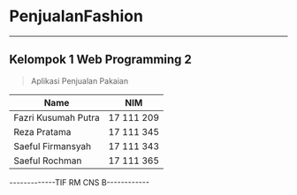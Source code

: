 # PenjualanFashion
---
Kelompok 1 Web Programming 2
---
> Aplikasi Penjualan Pakaian

|           Name          |     NIM     |
| ------------------------| ----------- |
| Fazri Kusumah Putra     | 17 111 209  |
| Reza Pratama            | 17 111 345  |
| Saeful Firmansyah       | 17 111 343  |
| Saeful Rochman          | 17 111 365  |




-------------TIF RM CNS B------------
